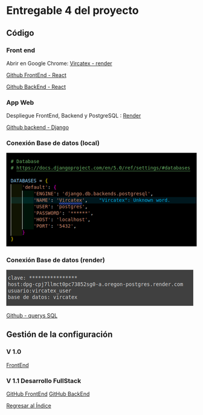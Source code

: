 # Entregable 4 del proyecto
## Código

### Front end
Abrir en Google Chrome: [Vircatex - render](https://sistema-web-v-f.onrender.com/#/acabados/lotes) 

[Github FrontEnd - React](https://github.com/javierarteagagonzales/sistema-web-v-f) 

[Github BackEnd - React](https://github.com/javierarteagagonzales/sistema-web-v) 


### App Web
Despliegue FrontEnd, Backend y PostgreSQL : [Render](https://render.com/)

[Github backend - Django]() 

### Conexión Base de datos (local)
![db](../Entregable%203/db.png)

### Conexión Base de datos (render)
![db](postgres-render.png)

[Github - querys SQL](./querys) 

## Gestión de la configuración
### V 1.0
[FrontEnd](https://vircatex.netlify.app/) 

### V 1.1 Desarrollo FullStack
[GitHub FrontEnd]() 
[GitHub BackEnd]() 

[Regresar al Índice](./entregable%204-indice.md)

